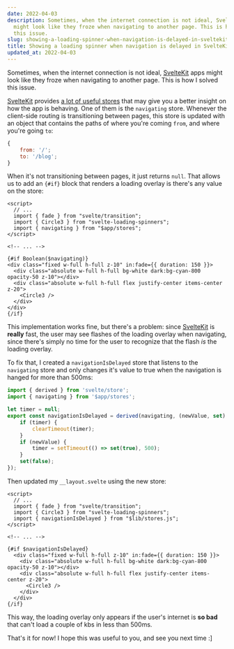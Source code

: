 ```yaml
---
date: 2022-04-03
description: Sometimes, when the internet connection is not ideal, SvelteKit apps
  might look like they froze when navigating to another page. This is how I solved
  this issue.
slug: showing-a-loading-spinner-when-navigation-is-delayed-in-sveltekit
title: Showing a loading spinner when navigation is delayed in SvelteKit
updated_at: 2022-04-03
---
```


Sometimes, when the internet connection is not ideal, [SvelteKit](/blog/notes/SvelteKit) apps might look like they froze when navigating to another page. This is how I solved this issue.

[SvelteKit](/blog/notes/SvelteKit) provides [a lot of useful stores](https://kit.svelte.dev/docs/modules#$app-stores) that may give you a better insight on how the app is behaving. One of them is the `navigating` store. Whenever the client-side routing is transitioning between pages, this store is updated with an object that contains the paths of where you're coming `from`, and where you're going `to`:

```js
{
	from: '/';
	to: '/blog';
}
```

When it's not transitioning between pages, it just returns `null`. That allows us to add an `{#if}` block that renders a loading overlay is there's any value on the store:

```svelte
<script>
  // ...
  import { fade } from "svelte/transition";
  import { Circle3 } from "svelte-loading-spinners";
  import { navigating } from "$app/stores";
</script>

<!-- ... -->

{#if Boolean($navigating)}
<div class="fixed w-full h-full z-10" in:fade={{ duration: 150 }}>
  <div class="absolute w-full h-full bg-white dark:bg-cyan-800 opacity-50 z-10"></div>
  <div class="absolute w-full h-full flex justify-center items-center z-20">
    <Circle3 />
  </div>
</div>
{/if}
```

This implementation works fine, but there's a problem: since [SvelteKit](/blog/notes/SvelteKit) is **really** fast, the user may see flashes of the loading overlay when navigating, since there's simply no time for the user to recognize that the flash _is_ the loading overlay.

To fix that, I created a `navigationIsDelayed` store that listens to the `navigating` store and only changes it's value to true when the navigation is hanged for more than 500ms:

```js
import { derived } from 'svelte/store';
import { navigating } from '$app/stores';

let timer = null;
export const navigationIsDelayed = derived(navigating, (newValue, set) => {
	if (timer) {
		clearTimeout(timer);
	}
	if (newValue) {
		timer = setTimeout(() => set(true), 500);
	}
	set(false);
});
```

Then updated my `__layout.svelte` using the new store:

```svelte
<script>
  // ...
  import { fade } from "svelte/transition";
  import { Circle3 } from "svelte-loading-spinners";
  import { navigationIsDelayed } from "$lib/stores.js";
</script>

<!-- ... -->

{#if $navigationIsDelayed}
  <div class="fixed w-full h-full z-10" in:fade={{ duration: 150 }}>
    <div class="absolute w-full h-full bg-white dark:bg-cyan-800 opacity-50 z-10"></div>
    <div class="absolute w-full h-full flex justify-center items-center z-20">
      <Circle3 />
    </div>
  </div>
{/if}

```

This way, the loading overlay only appears if the user's internet is **so bad** that can't load a couple of kbs in less than 500ms.

That's it for now! I hope this was useful to you, and see you next time :]
